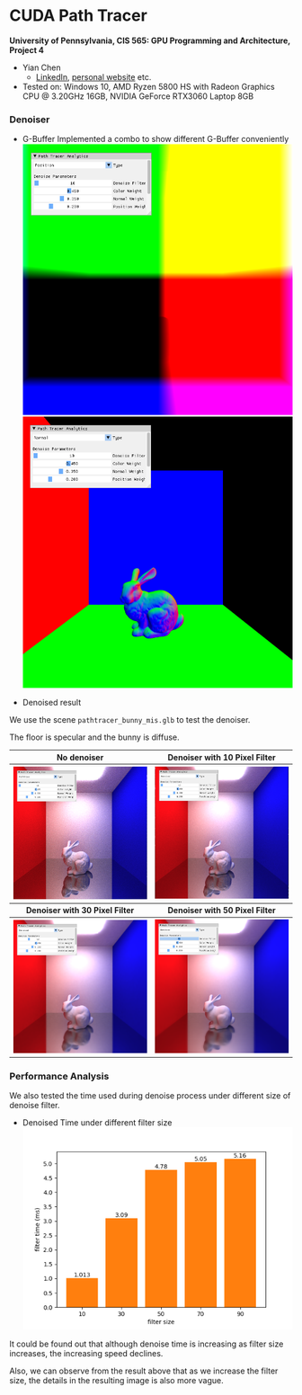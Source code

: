 CUDA Path Tracer
================
[pbrt]: https://pbrt.org/

**University of Pennsylvania, CIS 565: GPU Programming and Architecture, Project 4**

* Yian Chen
  * [LinkedIn](https://www.linkedin.com/in/yian-chen-33a31a1a8/), [personal website](https://sydianandrewchen.github.io/) etc.
* Tested on: Windows 10, AMD Ryzen 5800 HS with Radeon Graphics CPU @ 3.20GHz 16GB, NVIDIA GeForce RTX3060 Laptop 8GB


### Denoiser

- G-Buffer
Implemented a combo to show different G-Buffer conveniently
![Alt text](img/position_buffer.png)
![Alt text](img/normal_buffer.png)

- Denoised result

We use the scene `pathtracer_bunny_mis.glb` to test the denoiser. 

The floor is specular and the bunny is diffuse.
<table>
    <tr>
        <th>No denoiser</th>
        <th>Denoiser with 10 Pixel Filter</th>
    </tr>
    <tr>
        <th><img src="img/denoise_pt_500it.png" /></th>
        <th><img src="img/denoise_denoise_10_500it.png" /></th>
    </tr>
      <tr>
        <th>Denoiser with 30 Pixel Filter</th>
        <th>Denoiser with 50 Pixel Filter</th>
    </tr>
    <tr>
        <th><img src="img/denoise_denoise_30_500it.png" /></th>
        <th><img src="img/denoise_denoise_50_500it.png" /></th>
    </tr>
</table>

### Performance Analysis

We also tested the time used during denoise process under different size of denoise filter.

- Denoised Time under different filter size
![](img/filter_time_with_different_filter_size.png)

It could be found out that although denoise time is increasing as filter size increases, the increasing speed declines. 

Also, we can observe from the result above that as we increase the filter size, the details in the resulting image is also more vague.

